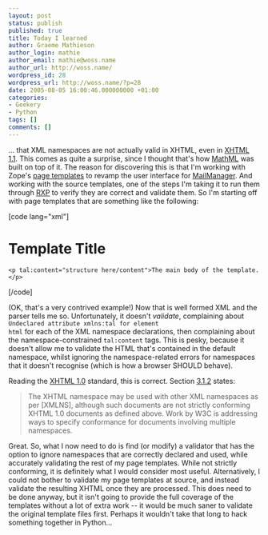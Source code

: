 ```yaml
---
layout: post
status: publish
published: true
title: Today I learned
author: Graeme Mathieson
author_login: mathie
author_email: mathie@woss.name
author_url: http://woss.name/
wordpress_id: 28
wordpress_url: http://woss.name/?p=28
date: 2005-08-05 16:00:46.000000000 +01:00
categories:
- Geekery
- Python
tags: []
comments: []
---
```

... that XML namespaces are not actually valid in XHTML, even in <a href="http://www.w3.org/TR/xhtml11/" title="XHTML 1.1 - Module-based XHTML">XHTML 1.1</a>.  This comes as quite a surprise, since I thought that's how <a href="http://www.w3.org/Math/" title="W3C Math home">MathML</a> was built on top of it.  The reason for discovering this is that I'm working with Zope's <a href="http://www.plope.com/Books/2_7Edition/ZPT.stx" title="Zope Page Templates">page templates</a> to revamp the user interface for <a href="http://mailmanager.sourceforge.net" title="Email response management system">MailManager</a>.  And working with the source templates, one of the steps I'm taking it to run them through <a href="http://www.cogsci.ed.ac.uk/~richard/rxp.html" title="Richard's (?) XML Parser">RXP</a> to verify they are correct and validate them.  So I'm starting off with page templates that are something like the following:

[code lang="xml"]<?xml version="1.0" encoding="utf-8"?>
<!DOCTYPE html PUBLIC "-//W3C//DTD XHTML 1.0 Strict//EN"
                      "http://www.w3.org/TR/xhtml1/DTD/xhtml1-strict.dtd">
<html xmlns="http://www.w3.org/1999/xhtml"
  xmlns:tal="http://xml.zope.org/namespaces/tal"
  xmlns:metal="http://xml.zope.org/namespaces/metal"
  xmlns:i18n="http://xml.zope.org/namespaces/i18n"
  i18n:domain="mailmanager">
  <head>
    <title tal:content="here/title">Template Title</title>
  </head>
  <body>
    <h1 tal:content="here/title">Template Title</h1>

    <p tal:content="structure here/content">The main body of the template.</p>
  </body>
</html>[/code]

(OK, that's a very contrived example!)  Now that is well formed XML and the parser tells me so.  Unfortunately, it doesn't <em>validate</em>, complaining about <code>Undeclared attribute xmlns:tal for element html</code> for each of the XML namespace declarations, then complaining about the namespace-constrained <code>tal:content</code> tags.  This is pesky, because it doesn't allow me to validate the HTML that's contained in the default namespace, whilst ignoring the namespace-related errors for namespaces that it doesn't recognise (which is how a browser SHOULD behave).

Reading the <a href="http://www.w3.org/TR/xhtml1/" title="eXtensible HyperText Markup Language">XHTML 1.0</a> standard, this is correct.  Section <a href="http://www.w3.org/TR/xhtml1/#well-formed" title="3.1.2. Using XHTML with other namespaces">3.1.2</a> states:

<blockquote>
<p>The XHTML namespace may be used with other XML namespaces as per [XMLNS], although such documents are not strictly conforming XHTML 1.0 documents as defined above. Work by W3C is addressing ways to specify conformance for documents involving multiple namespaces.</p>
</blockquote>

Great.  So, what I now need to do is find (or modify) a validator that has the option to ignore namespaces that are correctly declared and used, while accurately validating the rest of my page templates.  While not strictly conforming, it is definitely what I would consider most useful.  Alternatively, I could not bother to validate my page templates at source, and instead validate the resulting XHTML once they are processed.  This does need to be done anyway, but it isn't going to provide the full coverage of the templates without a lot of extra work -- it would be much saner to validate the original template files first.  Perhaps it wouldn't take that long to hack something together in Python...
